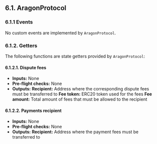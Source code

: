 ## 6.1. AragonProtocol

### 6.1.1 Events

No custom events are implemented by `AragonProtocol`.

### 6.1.2. Getters

The following functions are state getters provided by `AragonProtocol`:

#### 6.1.2.1. Dispute fees

- **Inputs:** None
- **Pre-flight checks:** None
- **Outputs:**
    **Recipient:** Address where the corresponding dispute fees must be transferred to
    **Fee token:** ERC20 token used for the fees
    **Fee amount:** Total amount of fees that must be allowed to the recipient

#### 6.1.2.2. Payments recipient

- **Inputs:** None
- **Pre-flight checks:** None
- **Outputs:**
    **Recipient:** Address where the payment fees must be transferred to
